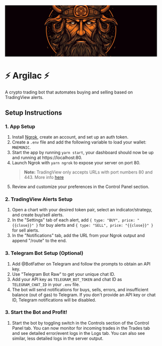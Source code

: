 ![Logo](./public/banner.png)

# ⚡️ Argilac ⚡️

A crypto trading bot that automates buying and selling based on TradingView alerts.

## Setup Instructions

### 1. App Setup

1. Install [Ngrok](https://ngrok.com), create an account, and set up an auth token.
2. Create a `.env` file and add the following variable to load your wallet: `MNEMONIC`.
3. Start the app by running `yarn start`, your dashboard should now be up and running at https://localhost:80.
4. Launch Ngrok with `yarn ngrok` to expose your server on port 80.
   > **Note:** TradingView only accepts URLs with port numbers 80 and 443. More info [here](https://www.tradingview.com/support/solutions/43000529348-about-webhooks/)
5. Review and customize your preferences in the Control Panel section.

### 2. TradingView Alerts Setup

1. Open a chart with your desired token pair, select an indicator/strategy, and create buy/sell alerts.
2. In the "Settings" tab of each alert, add `{ type: "BUY", price: "{{close}}" }` for buy alerts and `{ type: "SELL", price: "{{close}}" }` for sell alerts.
3. In the "Notifications" tab, add the URL from your Ngrok output and append "/route" to the end.

### 3. Telegram Bot Setup (Optional)

1. Add @BotFather on Telegram and follow the prompts to obtain an API key.
2. Use "Telegram Bot Raw" to get your unique chat ID.
3. Add your API key as `TELEGRAM_BOT_TOKEN` and chat ID as `TELEGRAM_CHAT_ID` in your `.env` file.
4. The bot will send notifications for buys, sells, errors, and insufficient balance (out of gas) to Telegram. If you don't provide an API key or chat ID, Telegram notifications will be disabled.

### 3. Start the Bot and Profit!

1. Start the bot by toggling switch in the Controls section of the Control Panel tab. You can now monitor for incoming trades in the Trades tab and see detailed error/event logs in the Logs tab. You can also see similar, less detailed logs in the server output.
